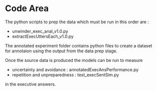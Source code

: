 # Code Area

The python scripts to prep the data which must be run in this order are :

* unwinder\_exec\_anal\_v1.0.py
* extractExecUttersEach\_v1.0.py 

The annotated experiment folder contains python files to create a dataset for annotaion using the output from the data prep stage.

Once the source data is produced the models can be run 
to measure 
* uncertainty and avoidance : annotatedExecAnsPerformance.py
* repetition and unpreparedness : test\_execSentSim.py 

in the executive answers.

